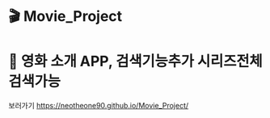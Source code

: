 # 🎬 Movie_Project 

# 🍿 영화 소개 APP, 검색기능추가 시리즈전체 검색가능

보러가기 https://neotheone90.github.io/Movie_Project/
